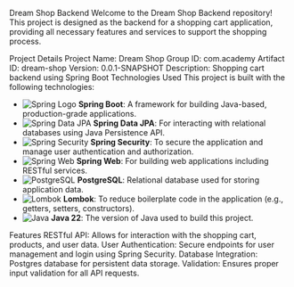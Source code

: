 Dream Shop Backend
Welcome to the Dream Shop Backend repository! This project is designed as the backend for a shopping cart application, providing all necessary features and services to support the shopping process.

Project Details
Project Name: Dream Shop
Group ID: com.academy
Artifact ID: dream-shop
Version: 0.0.1-SNAPSHOT
Description: Shopping cart backend using Spring Boot
Technologies Used
This project is built with the following technologies:

- ![Spring Logo](https://img.shields.io/badge/Spring-Framework-green?logo=spring&logoColor=white) **Spring Boot**: A framework for building Java-based, production-grade applications.
- ![Spring Data JPA](https://img.shields.io/badge/Spring%20Data%20JPA-blue?logo=spring&logoColor=white) **Spring Data JPA**: For interacting with relational databases using Java Persistence API.
- ![Spring Security](https://img.shields.io/badge/Spring%20Security-5.0-blue?logo=spring&logoColor=white) **Spring Security**: To secure the application and manage user authentication and authorization.
- ![Spring Web](https://img.shields.io/badge/Spring%20Web-5.0-blue?logo=spring&logoColor=white) **Spring Web**: For building web applications including RESTful services.
- ![PostgreSQL](https://img.shields.io/badge/PostgreSQL-13-blue?logo=postgresql&logoColor=white) **PostgreSQL**: Relational database used for storing application data.
- ![Lombok](https://img.shields.io/badge/Lombok-1.18.22-lightgrey?logo=lombok&logoColor=white) **Lombok**: To reduce boilerplate code in the application (e.g., getters, setters, constructors).
- ![Java](https://img.shields.io/badge/Java-22-blue?logo=java&logoColor=white) **Java 22**: The version of Java used to build this project.
  
Features
RESTful API: Allows for interaction with the shopping cart, products, and user data.
User Authentication: Secure endpoints for user management and login using Spring Security.
Database Integration: Postgres database for persistent data storage.
Validation: Ensures proper input validation for all API requests.
